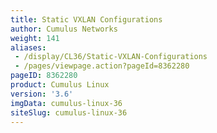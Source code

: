 ```yaml
---
title: Static VXLAN Configurations
author: Cumulus Networks
weight: 141
aliases:
 - /display/CL36/Static-VXLAN-Configurations
 - /pages/viewpage.action?pageId=8362280
pageID: 8362280
product: Cumulus Linux
version: '3.6'
imgData: cumulus-linux-36
siteSlug: cumulus-linux-36
---
```

<article id="html-search-results" class="ht-content" style="display: none;">

</article>

<footer id="ht-footer">

</footer>
